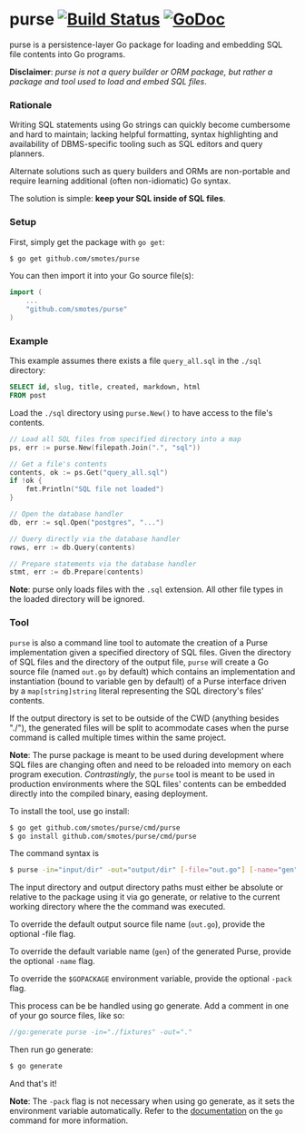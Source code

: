 # purse [![Build Status](https://drone.io/github.com/smotes/purse/status.png)](https://drone.io/github.com/smotes/purse/latest) [![GoDoc](https://godoc.org/github.com/smotes/purse?status.svg)](https://godoc.org/github.com/smotes/purse)

purse is a persistence-layer Go package for loading and embedding SQL file contents into Go programs.

**Disclaimer**: *purse is not a query builder or ORM package, but rather a package and tool used to load and embed SQL files*.

### Rationale

Writing SQL statements using Go strings can quickly become cumbersome and hard to maintain; lacking helpful formatting, syntax highlighting and availability of DBMS-specific tooling such as SQL editors and query planners.

Alternate solutions such as query builders and ORMs are non-portable and require learning additional (often non-idiomatic) Go syntax.

The solution is simple: **keep your SQL inside of SQL files**.

### Setup

First, simply get the package with `go get`:

```bash
$ go get github.com/smotes/purse
```

You can then import it into your Go source file(s):

```go
import (
    ...
    "github.com/smotes/purse"
)
```


### Example

This example assumes there exists a file `query_all.sql` in the `./sql` directory:

```sql
SELECT id, slug, title, created, markdown, html
FROM post
```

Load the `./sql` directory using `purse.New()` to have access to the file's contents.

```go
// Load all SQL files from specified directory into a map
ps, err := purse.New(filepath.Join(".", "sql"))

// Get a file's contents
contents, ok := ps.Get("query_all.sql")
if !ok {
    fmt.Println("SQL file not loaded")
}

// Open the database handler
db, err := sql.Open("postgres", "...")

// Query directly via the database handler
rows, err := db.Query(contents)

// Prepare statements via the database handler
stmt, err := db.Prepare(contents)
```

**Note**: purse only loads files with the `.sql` extension. All other file types in the loaded directory will be ignored.

### Tool

`purse` is also a command line tool to automate the creation of a Purse implementation given a specified
directory of SQL files. Given the directory of SQL files and the directory of the output file,
`purse` will create a Go source file (named `out.go` by default) which contains an implementation and
instantiation (bound to variable gen by default) of a Purse interface driven by a `map[string]string`
literal representing the SQL directory's files' contents.

If the output directory is set to be outside of the CWD (anything besides 
"./"), the generated files will be split to acommodate cases when the purse 
command is called multiple times within the same project.

**Note**: The purse package is meant to be used during development where SQL files are changing often
and need to be reloaded into memory on each program execution. *Contrastingly*, the `purse` tool
is meant to be used in production environments where the SQL files' contents can be embedded
directly into the compiled binary, easing deployment.

To install the tool, use go install:

```bash
$ go get github.com/smotes/purse/cmd/purse
$ go install github.com/smotes/purse/cmd/purse
```

The command syntax is 

```bash
$ purse -in="input/dir" -out="output/dir" [-file="out.go"] [-name="gen"] [-pack="main"]
```

The input directory and output directory paths must either be absolute or relative to the
package using it via go generate, or relative to the current working directory where the
the command was executed.

To override the default output source file name (`out.go`), provide the optional -file flag.

To override the default variable name (`gen`) of the generated Purse, provide the optional `-name` flag.

To override the `$GOPACKAGE` environment variable, provide the optional `-pack` flag.

This process can be be handled using go generate. Add a comment in one of your go source files, like so:

```go
//go:generate purse -in="./fixtures" -out="."
```

Then run go generate:

```bash
$ go generate
```

And that's it!

**Note**: The `-pack` flag is not necessary when using go generate, as it sets the environment variable automatically. Refer to the [documentation](https://golang.org/cmd/go/) on the `go` command for more information.
